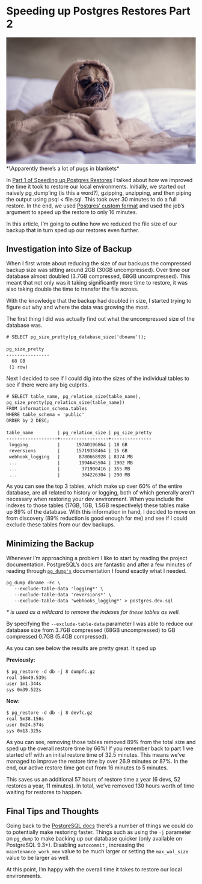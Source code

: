 # Speeding up Postgres Restores Part 2

![Pug wrapped in a blanket](pg-pug-2.jpeg)
*\Apparently there’s a lot of pugs in blankets\*

In  [Part 1 of Speeding up Postgres Restores](/posts/speeding-up-postgres-restores/)  I talked about how we improved the time it took to restore our local environments. Initially, we started out naively pg_dump’ing (is this a word?), gzipping, unzipping, and then piping the output using psql < file.sql. This took over 30 minutes to do a full restore. In the end, we used [ Postgres’ custom format](https://www.postgresql.org/docs/current/static/app-pgdump.html)  and used the job’s argument to speed up the restore to only 16 minutes.

In this article, I’m going to outline how we reduced the file size of our backup that in turn sped up our restores even further.

## Investigation into Size of Backup
When I first wrote about reducing the size of our backups the compressed backup size was sitting around 2GB (30GB uncompressed). Over time our database almost doubled (3.7GB compressed, 68GB uncompressed). This meant that not only was it taking significantly more time to restore, it was also taking double the time to transfer the file across.

With the knowledge that the backup had doubled in size, I started trying to figure out why and where the data was growing the most.

The first thing I did was actually find out what the uncompressed size of the database was.
```
# SELECT pg_size_pretty(pg_database_size('dbname'));

pg_size_pretty
----------------
  68 GB
 (1 row)
```
Next I decided to see if I could dig into the sizes of the individual tables to see if there were any big culprits.
```
# SELECT table_name, pg_relation_size(table_name), 
pg_size_pretty(pg_relation_size(table_name))
FROM information_schema.tables
WHERE table_schema = 'public'
ORDER by 2 DESC;

table_name         | pg_relation_size | pg_size_pretty
-------------------+------------------+---------------
 logging           |      19740196864 | 18 GB
 reversions        |      15719358464 | 15 GB
 webhook_logging   |       8780668928 | 8374 MB
 ...               |       1994645504 | 1902 MB
 ...               |        371900416 | 355 MB
 ...               |        304226304 | 290 MB
```
As you can see the top 3 tables, which make up over 60% of the entire database, are all related to history or logging, both of which generally aren’t necessary when restoring your dev environment. When you include the indexes to those tables (17GB, 1GB, 1.5GB respectively) these tables make up 89% of the database. With this information in hand, I decided to move on from discovery (89% reduction is good enough for me) and see if I could exclude these tables from our dev backups.

## Minimizing the Backup
Whenever I’m approaching a problem I like to start by reading the project documentation. PostgreSQL’s docs are fantastic and after a few minutes of reading through [`pg_dump's`](https://www.postgresql.org/docs/current/static/app-pgdump.html) documentation I found exactly what I needed.
```
pg_dump dbname -Fc \
   --exclude-table-data 'logging*' \
   --exclude-table-data 'reversions*' \
   --exclude-table-data 'webhooks_logging*' > postgres.dev.sql 
```
_* is used as a wildcard to remove the indexes for these tables as well._

By specifying the `--exclude-table-data` parameter I was able to reduce our database size from 3.7GB compressed (68GB uncompressed) to GB compressed 0.7GB (5.4GB compressed).

As you can see below the results are pretty great. It sped up

**Previously:**
```
$ pg_restore -d db -j 8 dumpfc.gz
real 16m49.539s
user 1m1.344s
sys 0m39.522s
```

**Now:**
```
$ pg_restore -d db -j 8 devfc.gz
real 5m38.156s
user 0m24.574s
sys 0m13.325s
```
As you can see, removing those tables removed 89% from the total size and sped up the overall restore time by 66%! If you remember back to part 1 we started off with an initial restore time of 32.5 minutes. This means we’ve managed to improve the restore time by over 26.9 minutes or 87%.
In the end, our active restore time got cut from 16 minutes to 5 minutes. 

This saves us an additional 57 hours of restore time a year (6 devs, 52 restores a year, 11 minutes). In total, we’ve removed 130 hours worth of time waiting for restores to happen.

## Final Tips and Thoughts
Going back to the  [PostgreSQL docs](https://www.postgresql.org/docs/current/static/populate.html)  there’s a number of things we could do to potentially make restoring faster. Things such as using the `-j` parameter on `pg_dump` to make backing up our database quicker (only available on PostgreSQL 9.3+). Disabling `autocommit` , increasing the `maintenance_work_mem` value to be much larger or setting the `max_wal_size` value to be larger as well.

At this point, I’m happy with the overall time it takes to restore our local environments.

